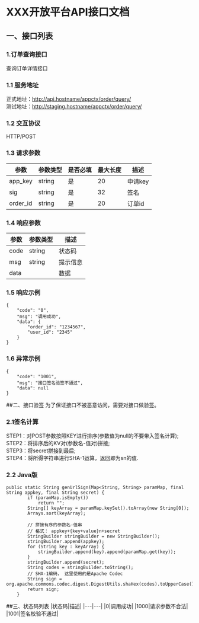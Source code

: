 # XXX开放平台API接口文档
## 一、接口列表
### 1.订单查询接口
查询订单详情接口
### 1.1 服务地址
正式地址：http://api.hostname/appctx/order/query/<br>
测试地址：http://staging.hostname/appctx/order/query/
### 1.2 交互协议
HTTP/POST
### 1.3 请求参数
| 参数 | 参数类型 | 是否必填|最大长度 |描述 |
| --- | --- | --- | ---- | ---- |
|app_key | string | 是|20|申请key |
|sig | string | 是|32|签名 |
|order_id | string | 是|20|订单id |
### 1.4 响应参数
|参数|参数类型|描述|
|---|---|---|
|code|string|状态码|
|msg|string|提示信息|
|data|  | 数据|

### 1.5 响应示例
```
{
    "code": "0", 
    "msg": "调用成功", 
    "data": {
        "order_id": "1234567", 
        "user_id": "2345"
    }
}
```
### 1.6 异常示例
```
{
    "code": "1001", 
    "msg": "接口签名验签不通过", 
    "data": null
}
```

##二、接口验签
为了保证接口不被恶意访问，需要对接口做验签。
### 2.1签名计算
STEP1：对POST参数按照KEY进行排序(参数值为null的不要带入签名计算);<br>
STEP2：将排序后的KV对(参数名-值对)拼接;<br>
STEP3：将secret拼接到最后;<br>
STEP4：将所得字符串进行SHA-1运算，返回即为sn的值.<br>

### 2.2 Java版
```
public static String genUrlSign(Map<String, String> paramMap, final String appkey, final String secret) {
        if (paramMap.isEmpty())
            return "";
        String[] keyArray = paramMap.keySet().toArray(new String[0]);
        Arrays.sort(keyArray);

        // 拼接有序的参数名-值串
        // 格式： appkey+{key+value}n+secret
        StringBuilder stringBuilder = new StringBuilder();
        stringBuilder.append(appkey);
        for (String key : keyArray) {
            stringBuilder.append(key).append(paramMap.get(key));
        }
        stringBuilder.append(secret);
        String codes = stringBuilder.toString();
        // SHA-1编码， 这里使用的是Apache Codec
        String sign = org.apache.commons.codec.digest.DigestUtils.shaHex(codes).toUpperCase();
        return sign;
    }

```


##三、状态码列表
|状态码|描述|
|---|---|
|0|调用成功|
|1000|请求参数不合法|
|1001|签名校验不通过|





